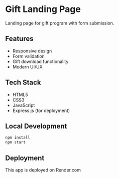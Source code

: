 # Gift Landing Page

Landing page for gift program with form submission.

## Features

- Responsive design
- Form validation
- Gift download functionality
- Modern UI/UX

## Tech Stack

- HTML5
- CSS3
- JavaScript
- Express.js (for deployment)

## Local Development

```bash
npm install
npm start
```

## Deployment

This app is deployed on Render.com
